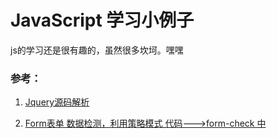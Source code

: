 # JavaScript 学习小例子


js的学习还是很有趣的，虽然很多坎坷。嘿嘿


### 参考：<br>
1. [Jquery源码解析](http://www.cnblogs.com/aaronjs/p/3278578.html)

2. [Form表单 数据检测，利用策略模式 代码--->form-check 中](http://web.jobbole.com/83181/)

